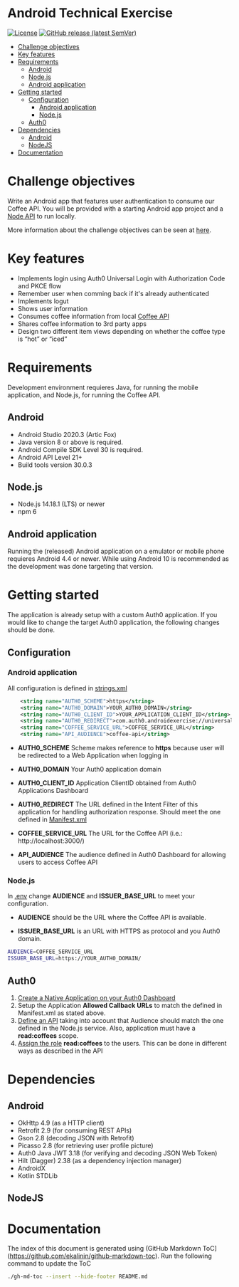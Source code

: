 # Android Technical Exercise

[![License](https://img.shields.io/dub/l/vibe-d.svg?style=flat)](https://opensource.org/licenses/MIT)
[![GitHub release (latest SemVer)](https://img.shields.io/github/v/release/eaceto/okta-auth0-android-challenge?sort=semver)](https://github.com/eaceto/okta-auth0-android-challenge/releases/tag/v1.0.0)


<!--ts-->
* [Challenge objectives](#challenge-objectives)
* [Key features](#key-features)
* [Requirements](#requirements)
   * [Android](#android)
   * [Node.js](#nodejs)
   * [Android application](#android-application)
* [Getting started](#getting-started)
   * [Configuration](#configuration)
      * [Android application](#android-application-1)
      * [Node.js](#nodejs-1)
   * [Auth0](#auth0)
* [Dependencies](#dependencies)
   * [Android](#android-1)
   * [NodeJS](#nodejs-2)
* [Documentation](#documentation)
<!--te-->

# Challenge objectives

Write an Android app that features user authentication to consume our Coffee API. You will be provided with a starting Android app project and a [Node API](rest/README.md) to run locally.

More information about the challenge objectives can be seen at [here](CHALLENGE.md).

# Key features

* Implements login using Auth0 Universal Login with Authorization Code and PKCE flow
* Remember user when comming back if it's already authenticated
* Implements logut
* Shows user information
* Consumes coffee information from local [Coffee API](rest/README.md)
* Shares coffee information to 3rd party apps
* Design two different item views depending on whether the coffee type is “hot” or “iced”


# Requirements

Development environment requieres Java, for running the mobile application, and Node.js, for running the Coffee API.

## Android

* Android Studio 2020.3 (Artic Fox)
* Java version 8 or above is required.
* Android Compile SDK Level 30 is required.
* Android API Level 21+
* Build tools version 30.0.3

## Node.js

* Node.js 14.18.1 (LTS) or newer
* npm 6

## Android application

Running the (released) Android application on a emulator or mobile phone requieres Android 4.4 or newer. While using Android 10 is recommended as the development was done targeting that version.

# Getting started

The application is already setup with a custom Auth0 application. If you would like to change the target Auth0 application, the following changes should be done.

## Configuration 

### Android application

All configuration is defined in [strings.xml](app/src/main/res/values/strings.xml)

```xml
    <string name="AUTH0_SCHEME">https</string>
    <string name="AUTH0_DOMAIN">YOUR_AUTH0_DOMAIN</string>
    <string name="AUTH0_CLIENT_ID">YOUR_APPLICATION_CLIENT_ID</string>
    <string name="AUTH0_REDIRECT">com.auth0.androidexercise://universallogin/callback</string>
    <string name="COFFEE_SERVICE_URL">COFFEE_SERVICE_URL</string>
    <string name="API_AUDIENCE">coffee-api</string>
```

* **AUTH0_SCHEME** Scheme makes reference to **https** because user will be redirected to a Web Application when logging in

* **AUTH0_DOMAIN** Your Auth0 application domain

* **AUTH0_CLIENT_ID** Application ClientID obtained from Auth0 Applications Dashboard

* **AUTH0_REDIRECT** The URL defined in the Intent Filter of this application for handling authorization response. Should meet the one defined in [Manifest.xml](app/src/main/AndroidManifest.xml)

* **COFFEE_SERVICE_URL** The URL for the Coffee API (i.e.: http://localhost:3000/)

* **API_AUDIENCE** The audience defined in Auth0 Dashboard for allowing users to access Coffee API

### Node.js

In [.env](rest/.env) change **AUDIENCE** and **ISSUER_BASE_URL** to meet your configuration.

* **AUDIENCE** should be the URL where the Coffee API is available.

* **ISSUER_BASE_URL** is an URL with HTTPS as protocol and you Auth0 domain.

```bash
AUDIENCE=COFFEE_SERVICE_URL
ISSUER_BASE_URL=https://YOUR_AUTH0_DOMAIN/
```

## Auth0

1. [Create a Native Application on your Auth0 Dashboard](https://auth0.com/docs/get-started/create-apps)
2. Setup the Application **Allowed Callback URLs** to match the defined in Manifest.xml as stated above.
3. [Define an API](https://auth0.com/docs/configure/apis) taking into account that Audience should match the one defined in the Node.js service. Also, application must have a **read:coffees** scope.
4. [Assign the role](https://auth0.com/docs/authorization/rbac/rbac-users/assign-roles-to-users) **read:coffees** to the users. This can be done in different ways as described in the API

# Dependencies

## Android

* OkHttp 4.9 (as a HTTP client)
* Retrofit 2.9 (for consuming REST APIs)
* Gson 2.8 (decoding JSON with Retrofit)
* Picasso 2.8 (for retrieving user profile picture)
* Auth0  Java JWT 3.18 (for verifying and decoding JSON Web Token)
* Hilt (Dagger) 2.38 (as a dependency injection manager)
* AndroidX
* Kotlin STDLib

## NodeJS

# Documentation

The index of this document is generated using (GitHub Markdown ToC](https://github.com/ekalinin/github-markdown-toc). Run the following command to update the ToC

```bash
./gh-md-toc --insert --hide-footer README.md 
```